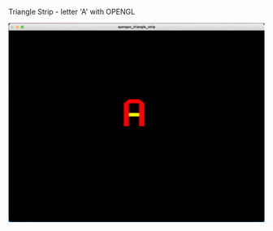 Triangle Strip - letter 'A' with OPENGL


<img src="https://github.com/ayengec/OpenGL_with_Python/blob/main/8-Triangle_Strip/triangle_strip.png">
